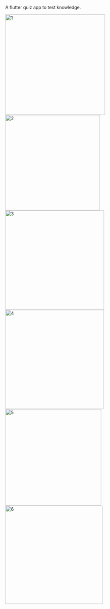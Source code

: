 A flutter quiz app to test knowledge. 

<img width="316" alt="1" src="https://github.com/mseeam/Flutter_Quiz_App/assets/112004640/98e626ef-9234-4923-98bd-cf40e983647c">
<img width="300" alt="2" src="https://github.com/mseeam/Flutter_Quiz_App/assets/112004640/3e6116c0-2125-47eb-bbd2-5fcff4295f8d">
<img width="313" alt="3" src="https://github.com/mseeam/Flutter_Quiz_App/assets/112004640/28a3bfc8-614e-4f58-86ee-b7502c8880a9">
<img width="312" alt="4" src="https://github.com/mseeam/Flutter_Quiz_App/assets/112004640/86bbd80a-2902-4e8e-95f5-e50df97822a9">
<img width="304" alt="5" src="https://github.com/mseeam/Flutter_Quiz_App/assets/112004640/c87dc34d-0502-482e-9552-bd16e96d760e">
<img width="309" alt="6" src="https://github.com/mseeam/Flutter_Quiz_App/assets/112004640/347c1fe7-5a7e-4f68-92df-3ccdfdc53bd6">


